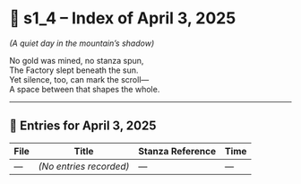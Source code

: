 <!-- Save to: shagi_archives/gdj_25/s04/s00/s1_4_index_of_03.md -->

# 📘 s1_4 – Index of April 3, 2025  
*(A quiet day in the mountain’s shadow)*

No gold was mined, no stanza spun,  
The Factory slept beneath the sun.  
Yet silence, too, can mark the scroll—  
A space between that shapes the whole.

---

## 📜 Entries for April 3, 2025

| File | Title | Stanza Reference | Time |
|------|-------|------------------|------|
| — | *(No entries recorded)* | — | — |
